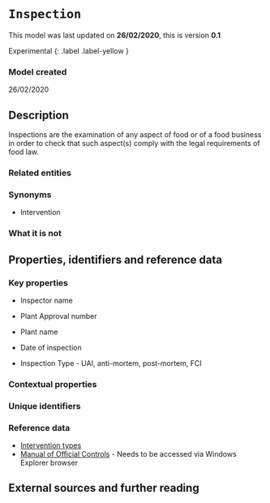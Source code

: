 # `Inspection`
This model was last updated on **26/02/2020**, this is version **0.1**

Experimental
{: .label .label-yellow }

### Model created

26/02/2020

## Description

Inspections are the examination of any aspect of food or of a food business in order to check that such aspect(s) comply with the legal requirements of food law.  

### Related entities

### Synonyms

*   Intervention

### What it is not

## Properties, identifiers and reference data

### Key properties

*   Inspector name
*   Plant Approval number
*   Plant name
*   Date of inspection

*   Inspection Type - UAI, anti-mortem, post-mortem, FCI

### Contextual properties

### Unique identifiers

### Reference data

*   [Intervention types](https://data.food.gov.uk/codes/enforcement-monitoring/intervention-type/_OC-IA-I)
*   [Manual of Official Controls](https://foodgov.sharepoint.com/sites/fsaext/MoC/MOC/Home%20page.pdf?csf=1&e=CEiKWe&cid=fd071568-456e-4d16-9251-ef110adc6701) - Needs to be accessed via Windows Explorer browser
## External sources and further reading
